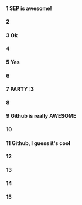 #### 1 SEP is awesome!
#### 2
#### 3 Ok
#### 4
#### 5 Yes
#### 6
#### 7 PARTY :3
#### 8
#### 9 Github is really AWESOME
#### 10
#### 11 Github, I guess it's cool
#### 12
#### 13
#### 14
#### 15